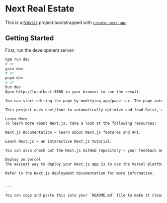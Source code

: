 # Next Real Estate

This is a [Next.js](https://nextjs.org) project bootstrapped with [`create-next-app`](https://nextjs.org/docs/app/api-reference/cli/create-next-app).

## Getting Started

First, run the development server:

```bash
npm run dev
# or
yarn dev
# or
pnpm dev
# or
bun dev
Open http://localhost:3000 in your browser to see the result.

You can start editing the page by modifying app/page.tsx. The page auto-updates as you edit the file.

This project uses next/font to automatically optimize and load Geist, a new font family for Vercel.

Learn More
To learn more about Next.js, take a look at the following resources:

Next.js Documentation – learn about Next.js features and API.

Learn Next.js – an interactive Next.js tutorial.

You can also check out the Next.js GitHub repository – your feedback and contributions are welcome!

Deploy on Vercel
The easiest way to deploy your Next.js app is to use the Vercel platform, created by the creators of Next.js.

Refer to the Next.js deployment documentation for more information.


---

You can copy and paste this into your `README.md` file to make it clearer and developer-friendly. Let me know if you want to add custom project setup or screenshots.
